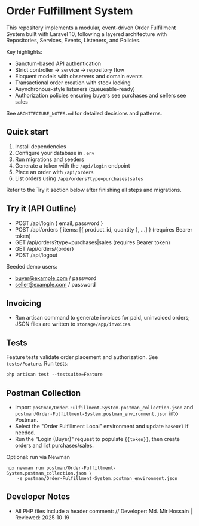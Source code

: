 # Order Fulfillment System

This repository implements a modular, event-driven Order Fulfillment System built with Laravel 10, following a layered architecture with Repositories, Services, Events, Listeners, and Policies.

Key highlights:
- Sanctum-based API authentication
- Strict controller -> service -> repository flow
- Eloquent models with observers and domain events
- Transactional order creation with stock locking
- Asynchronous-style listeners (queueable-ready)
- Authorization policies ensuring buyers see purchases and sellers see sales

See `ARCHITECTURE_NOTES.md` for detailed decisions and patterns.

## Quick start

1. Install dependencies
2. Configure your database in `.env`
3. Run migrations and seeders
4. Generate a token with the `/api/login` endpoint
5. Place an order with `/api/orders`
6. List orders using `/api/orders?type=purchases|sales`

Refer to the Try it section below after finishing all steps and migrations.

## Try it (API Outline)
- POST /api/login { email, password }
- POST /api/orders { items: [{ product_id, quantity }, ...] } (requires Bearer token)
- GET  /api/orders?type=purchases|sales (requires Bearer token)
- GET  /api/orders/{order}
- POST /api/logout

Seeded demo users:
- buyer@example.com / password
- seller@example.com / password

## Invoicing
- Run artisan command to generate invoices for paid, uninvoiced orders; JSON files are written to `storage/app/invoices`.

## Tests
Feature tests validate order placement and authorization. See `tests/Feature`.
Run tests:

```
php artisan test --testsuite=Feature
```

## Postman Collection
- Import `postman/Order-Fulfillment-System.postman_collection.json` and `postman/Order-Fulfillment-System.postman_environment.json` into Postman.
- Select the "Order Fulfillment Local" environment and update `baseUrl` if needed.
- Run the "Login (Buyer)" request to populate `{{token}}`, then create orders and list purchases/sales.

Optional: run via Newman
```
npx newman run postman/Order-Fulfillment-System.postman_collection.json \
	-e postman/Order-Fulfillment-System.postman_environment.json
```

## Developer Notes
- All PHP files include a header comment:
// Developer: Md. Mir Hossain | Reviewed: 2025‑10‑19
